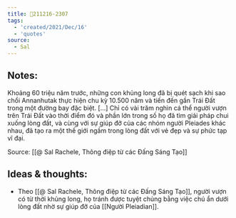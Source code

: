 ```yaml
---
title: 💬211216-2307
tags:
  - 'created/2021/Dec/16'
  - 'quotes'
source:
  - Sal
---
```


## Notes:
Khoảng 60 triệu năm trước, những con khủng long đã bị quét sạch khi sao chổi Annanhutak thực hiện chu kỳ 10.500 năm và tiến đến gần Trái Đất trong một đường bay đặc biệt. [...] Chỉ có vài trăm nghìn cá thể người vượn trên Trái Đất vào thời điểm đó và phần lớn trong số họ đã tìm giải pháp chui xuống lòng đất, và cùng với sự giúp đỡ của các nhóm người Pleiades khác nhau, đã tạo ra một thế giới ngầm trong lòng đất với vẻ đẹp và sự phức tạp vĩ đại.

Source: [[@ Sal Rachele, Thông điệp từ các Đấng Sáng Tạo]]

## Ideas & thoughts:
- Theo [[@ Sal Rachele, Thông điệp từ các Đấng Sáng Tạo]], người vượn có từ thời khủng long, họ tránh được tuyệt chủng bằng việc chú ẩn dưới lòng đất nhờ sự giúp đỡ của [[Người Pleiadian]].